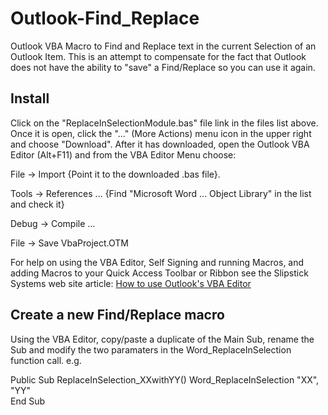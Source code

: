 # Outlook-Find_Replace
Outlook VBA Macro to Find and Replace text in the current Selection of an Outlook Item. This is an attempt to compensate for the fact that Outlook does not have the ability to "save" a Find/Replace so you can use it again.

## Install
Click on the "ReplaceInSelectionModule.bas" file link in the files list above. Once it is open, click the "..." (More Actions) menu icon in the upper right and choose "Download". After it has downloaded, open the Outlook VBA Editor (Alt+F11) and from the VBA Editor Menu choose:

File -> Import
{Point it to the downloaded .bas file}.

Tools -> References ...
{Find "Microsoft Word ... Object Library" in the list and check it}

Debug -> Compile ...

File -> Save VbaProject.OTM

For help on using the VBA Editor, Self Signing and running Macros, and adding Macros to your Quick Access Toolbar or Ribbon see the Slipstick Systems web site article: [How to use Outlook's VBA Editor](https://www.slipstick.com/developer/how-to-use-outlooks-vba-editor/)

## Create a new Find/Replace macro
Using the VBA Editor, copy/paste a duplicate of the Main Sub, rename the Sub and modify the two paramaters in the Word_ReplaceInSelection function call. e.g.

Public Sub ReplaceInSelection_XXwithYY()
    Word_ReplaceInSelection "XX", "YY"   
End Sub
